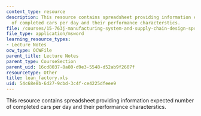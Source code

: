 ```yaml
---
content_type: resource
description: This resource contains spreadsheet providing information expected number
  of completed cars per day and their performance characterstics.
file: /courses/15-763j-manufacturing-system-and-supply-chain-design-spring-2005/54c68e8b6d279cbd3c4fce4225dfeee9_lean_factory.xls
file_type: application/msword
learning_resource_types:
- Lecture Notes
ocw_type: OCWFile
parent_title: Lecture Notes
parent_type: CourseSection
parent_uid: 16cd8037-8a80-d9e3-5548-d52ab9f2607f
resourcetype: Other
title: lean_factory.xls
uid: 54c68e8b-6d27-9cbd-3c4f-ce4225dfeee9
---
```

This resource contains spreadsheet providing information expected number of completed cars per day and their performance characterstics.

